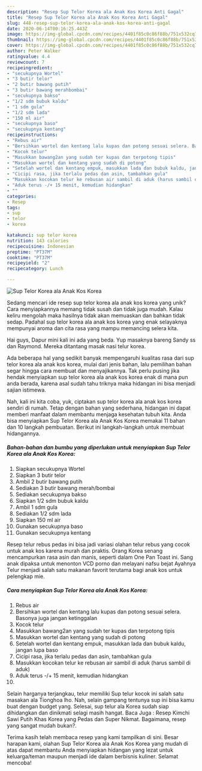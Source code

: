 ```yaml
---
description: "Resep Sup Telor Korea ala Anak Kos Korea Anti Gagal"
title: "Resep Sup Telor Korea ala Anak Kos Korea Anti Gagal"
slug: 448-resep-sup-telor-korea-ala-anak-kos-korea-anti-gagal
date: 2020-06-14T00:16:25.443Z
image: https://img-global.cpcdn.com/recipes/4401f85c0c86f88b/751x532cq70/sup-telor-korea-ala-anak-kos-korea-foto-resep-utama.jpg
thumbnail: https://img-global.cpcdn.com/recipes/4401f85c0c86f88b/751x532cq70/sup-telor-korea-ala-anak-kos-korea-foto-resep-utama.jpg
cover: https://img-global.cpcdn.com/recipes/4401f85c0c86f88b/751x532cq70/sup-telor-korea-ala-anak-kos-korea-foto-resep-utama.jpg
author: Peter Walker
ratingvalue: 4.4
reviewcount: 7
recipeingredient:
- "secukupnya Wortel"
- "3 butir telor"
- "2 butir bawang putih"
- "3 butir bawang merahbombai"
- "secukupnya bakso"
- "1/2 sdm bubuk kaldu"
- "1 sdm gula"
- "1/2 sdm lada"
- "150 ml air"
- "secukupnya baso"
- "secukupnya kentang"
recipeinstructions:
- "Rebus air"
- "Bersihkan wortel dan kentang lalu kupas dan potong sesuai selera. Basonya juga jangan ketinggalan"
- "Kocok telur"
- "Masukkan bawang2an yang sudah ter kupas dan terpotong tipis"
- "Masukkan wortel dan kentang yang sudah di potong"
- "Setelah wortel dan kentang empuk, masukkan lada dan bubuk kaldu, jangan lupa baso"
- "Cicipi rasa, jika terlalu pedas dan asin, tambahkan gula"
- "Masukkan kocokan telur ke rebusan air sambil di aduk (harus sambil di aduk)"
- "Aduk terus -/+ 15 menit, kemudian hidangkan"
- ""
categories:
- Resep
tags:
- sup
- telor
- korea

katakunci: sup telor korea 
nutrition: 143 calories
recipecuisine: Indonesian
preptime: "PT37M"
cooktime: "PT37M"
recipeyield: "2"
recipecategory: Lunch

---
```



![Sup Telor Korea ala Anak Kos Korea](https://img-global.cpcdn.com/recipes/4401f85c0c86f88b/751x532cq70/sup-telor-korea-ala-anak-kos-korea-foto-resep-utama.jpg)

Sedang mencari ide resep sup telor korea ala anak kos korea yang unik? Cara menyiapkannya memang tidak susah dan tidak juga mudah. Kalau keliru mengolah maka hasilnya tidak akan memuaskan dan bahkan tidak sedap. Padahal sup telor korea ala anak kos korea yang enak selayaknya mempunyai aroma dan cita rasa yang mampu memancing selera kita.

Hai guys, Dapur mini kali ini ada yang beda. Yup masaknya bareng Sandy ss dan Raymond. Mereka ditantang masak nasi telur korea.

Ada beberapa hal yang sedikit banyak mempengaruhi kualitas rasa dari sup telor korea ala anak kos korea, mulai dari jenis bahan, lalu pemilihan bahan segar hingga cara membuat dan menyajikannya. Tak perlu pusing jika hendak menyiapkan sup telor korea ala anak kos korea enak di mana pun anda berada, karena asal sudah tahu triknya maka hidangan ini bisa menjadi sajian istimewa.


Nah, kali ini kita coba, yuk, ciptakan sup telor korea ala anak kos korea sendiri di rumah. Tetap dengan bahan yang sederhana, hidangan ini dapat memberi manfaat dalam membantu menjaga kesehatan tubuh kita. Anda bisa menyiapkan Sup Telor Korea ala Anak Kos Korea memakai 11 bahan dan 10 langkah pembuatan. Berikut ini langkah-langkah untuk membuat hidangannya.

<!--inarticleads1-->

##### Bahan-bahan dan bumbu yang diperlukan untuk menyiapkan Sup Telor Korea ala Anak Kos Korea:

1. Siapkan secukupnya Wortel
1. Siapkan 3 butir telor
1. Ambil 2 butir bawang putih
1. Sediakan 3 butir bawang merah/bombai
1. Sediakan secukupnya bakso
1. Siapkan 1/2 sdm bubuk kaldu
1. Ambil 1 sdm gula
1. Sediakan 1/2 sdm lada
1. Siapkan 150 ml air
1. Gunakan secukupnya baso
1. Gunakan secukupnya kentang


Resep telur rebus pedas ini bisa jadi variasi olahan telur rebus yang cocok untuk anak kos karena murah dan praktis. Orang Korea senang mencampurkan rasa asin dan manis, seperti dalam One Pan Toast ini. Sang anak dipaksa untuk menonton VCD porno dan melayani nafsu bejat Ayahnya Telur menjadi salah satu makanan favorit terutama bagi anak kos untuk pelengkap mie. 

<!--inarticleads2-->

##### Cara menyiapkan Sup Telor Korea ala Anak Kos Korea:

1. Rebus air
1. Bersihkan wortel dan kentang lalu kupas dan potong sesuai selera. Basonya juga jangan ketinggalan
1. Kocok telur
1. Masukkan bawang2an yang sudah ter kupas dan terpotong tipis
1. Masukkan wortel dan kentang yang sudah di potong
1. Setelah wortel dan kentang empuk, masukkan lada dan bubuk kaldu, jangan lupa baso
1. Cicipi rasa, jika terlalu pedas dan asin, tambahkan gula
1. Masukkan kocokan telur ke rebusan air sambil di aduk (harus sambil di aduk)
1. Aduk terus -/+ 15 menit, kemudian hidangkan
1. 


Selain harganya terjangkau, telur memiliki Sup telur kocok ini salah satu masakan ala Tionghoa lho. Nah, selain gampang tentunya sup ini bisa kamu buat dengan budget yang. Selesai, sup telur ala Korea sudah siap dihidangkan dan dinikmati selagi masih hangat. Baca Juga : Resep Kimchi Sawi Putih Khas Korea yang Pedas dan Super Nikmat. Bagaimana, resep yang sangat mudah bukan?. 

Terima kasih telah membaca resep yang kami tampilkan di sini. Besar harapan kami, olahan Sup Telor Korea ala Anak Kos Korea yang mudah di atas dapat membantu Anda menyiapkan hidangan yang lezat untuk keluarga/teman maupun menjadi ide dalam berbisnis kuliner. Selamat mencoba!
